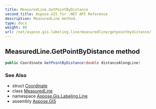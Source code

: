 ```yaml
---
title: MeasuredLine.GetPointByDistance
second_title: Aspose.GIS for .NET API Reference
description: MeasuredLine method. 
type: docs
weight: 80
url: /net/aspose.gis.labeling.line/measuredline/getpointbydistance/
---
```

## MeasuredLine.GetPointByDistance method

```csharp
public Coordinate GetPointByDistance(double distanceAlongLine)
```

### See Also

* struct [Coordinate](../../../aspose.gis.common/coordinate/)
* class [MeasuredLine](../)
* namespace [Aspose.Gis.Labeling.Line](../../measuredline/)
* assembly [Aspose.GIS](../../../)


